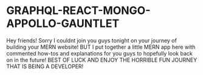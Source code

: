 # GRAPHQL-REACT-MONGO-APPOLLO-GAUNTLET
Hey friends! Sorry I couldnt join you guys tonight on your journey of building your MERN website! BUT I put together a little MERN app here with commented how-tos and explanations for you guys to hopefully look back on in the future! BEST OF LUCK AND ENJOY THE HORRIBLE FUN JOURNEY THAT IS BEING A DEVELOPER! 
